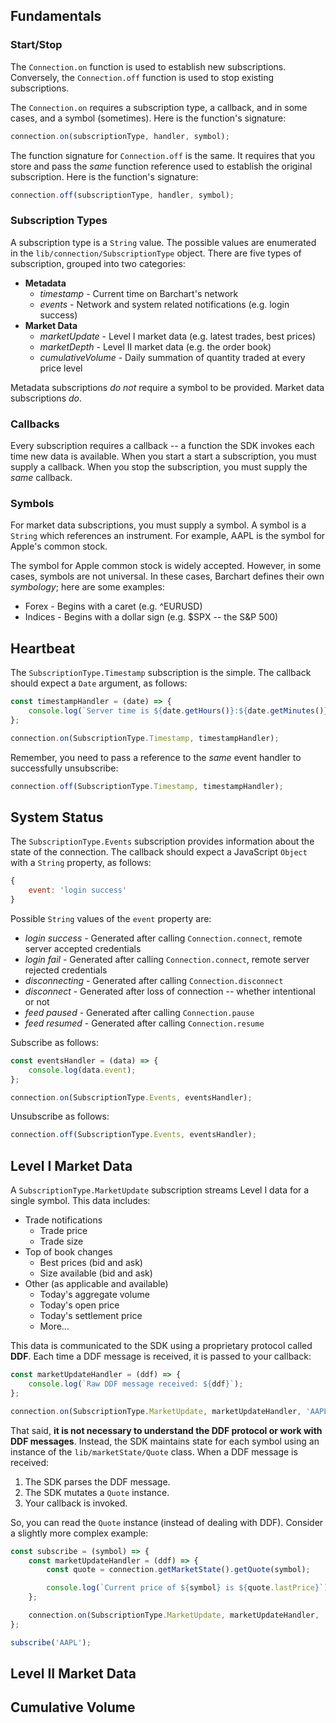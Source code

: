 ## Fundamentals

### Start/Stop

The ```Connection.on``` function is used to establish new subscriptions. Conversely, the ```Connection.off``` function is used to stop existing subscriptions.

The ```Connection.on``` requires a subscription type, a callback, and in some cases, and a symbol (sometimes). Here is the function's signature:

```js
connection.on(subscriptionType, handler, symbol);
```

The function signature for ```Connection.off``` is the same. It requires that you store and pass the *same* function reference used to establish the original subscription. Here is the function's signature:

```js
connection.off(subscriptionType, handler, symbol);
```

### Subscription Types

A subscription type is a ```String``` value. The possible values are enumerated in the ```lib/connection/SubscriptionType``` object. There are five types of subscription, grouped into two categories:

* **Metadata**
  * *timestamp* - Current time on Barchart's network
  * *events* - Network and system related notifications (e.g. login success)
* **Market Data**
  * *marketUpdate* - Level I market data (e.g. latest trades, best prices)
  * *marketDepth* - Level II market data (e.g. the order book)
  * *cumulativeVolume* - Daily summation of quantity traded at every price level

Metadata subscriptions *do not* require a symbol to be provided. Market data subscriptions *do*.

### Callbacks

Every subscription requires a callback -- a function the SDK invokes each time new data is available. When you start a start a subscription, you must supply a callback. When you stop the subscription, you must supply the *same* callback.

### Symbols

For market data subscriptions, you must supply a symbol. A symbol is a ```String``` which references an instrument. For example, AAPL is the symbol for Apple's common stock.

The symbol for Apple common stock is widely accepted. However, in some cases, symbols are not universal. In these cases, Barchart defines their own *symbology*; here are some examples:

* Forex - Begins with a caret (e.g. ^EURUSD)
* Indices - Begins with a dollar sign (e.g. $SPX -- the S&P 500)

## Heartbeat

The ```SubscriptionType.Timestamp``` subscription is the simple. The callback should expect a ```Date``` argument, as follows:

```js
const timestampHandler = (date) => {
	console.log(`Server time is ${date.getHours()}:${date.getMinutes()}`);
};

connection.on(SubscriptionType.Timestamp, timestampHandler);
```

Remember, you need to pass a reference to the *same* event handler to successfully unsubscribe:

```js
connection.off(SubscriptionType.Timestamp, timestampHandler);
```

## System Status

The ```SubscriptionType.Events``` subscription provides information about the state of the connection. The callback should expect a JavaScript ```Object``` with a ```String``` property, as follows:

```js
{
	event: 'login success'
}
```

Possible ```String``` values of the ```event``` property are:

* *login success* - Generated after calling ```Connection.connect```, remote server accepted credentials
* *login fail* - Generated after calling ```Connection.connect```, remote server rejected credentials
* *disconnecting* - Generated after calling ```Connection.disconnect```
* *disconnect* - Generated after loss of connection -- whether intentional or not
* *feed paused* - Generated after calling ```Connection.pause```
* *feed resumed* - Generated after calling ```Connection.resume```

Subscribe as follows:

```js
const eventsHandler = (data) => {
	console.log(data.event);
};

connection.on(SubscriptionType.Events, eventsHandler);
```

Unsubscribe as follows:

```js
connection.off(SubscriptionType.Events, eventsHandler);
```

## Level I Market Data

A ```SubscriptionType.MarketUpdate``` subscription streams Level I data for a single symbol. This data includes:

* Trade notifications
  * Trade price
  * Trade size
* Top of book changes
  * Best prices (bid and ask)
  * Size available (bid and ask)
* Other (as applicable and available)
  * Today's aggregate volume
  * Today's open price
  * Today's settlement price
  * More...

This data is communicated to the SDK using a proprietary protocol called **DDF**. Each time a DDF message is received, it is passed to your callback:

```js
const marketUpdateHandler = (ddf) => {
	console.log(`Raw DDF message received: ${ddf}`);
};

connection.on(SubscriptionType.MarketUpdate, marketUpdateHandler, 'AAPL');
```

That said, **it is not necessary to understand the DDF protocol or work with DDF messages**. Instead, the SDK maintains state for each symbol using an instance of the ```lib/marketState/Quote``` class. When a DDF message is received:

1. The SDK parses the DDF message.
2. The SDK mutates a ```Quote``` instance.
3. Your callback is invoked.

So, you can read the ```Quote``` instance (instead of dealing with DDF). Consider a slightly more complex example:

```js
const subscribe = (symbol) => {
	const marketUpdateHandler = (ddf) => {
		const quote = connection.getMarketState().getQuote(symbol);

		console.log(`Current price of ${symbol} is ${quote.lastPrice}`);
	};

	connection.on(SubscriptionType.MarketUpdate, marketUpdateHandler, 'AAPL');
};

subscribe('AAPL');
```

## Level II Market Data

## Cumulative Volume

